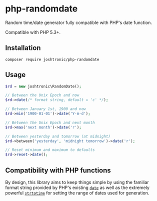 # php-randomdate

Random time/date generator fully compatible with PHP's date function.

Compatible with PHP 5.3+.

## Installation

```shell
composer require joshtronic/php-randomdate
```

## Usage

```php
$rd = new joshtronic\RandomDate();

// Between the Unix Epoch and now
$rd->date(/* format string, default = 'c' */);

// Between January 1st, 1900 and now
$rd->min('1900-01-01')->date('Y-m-d');

// Between the Unix Epoch and next month
$rd->max('next month')->date('r');

// Between yesterday and tomorrow (at midnight)
$rd->between('yesterday', 'midnight tomorrow')->date('r');

// Reset minimum and maximum to defaults
$rd->reset->date();
```

## Compatibility with PHP functions

By design, this library aims to keep things simple by using the familiar
format string provided by PHP's existing [`date`][php-date] as well as the
extremely powerful [`strtotime`][php-strtotime] for setting the range of dates
used for generation.

[php-date]: https://www.php.net/manual/en/function.date.php
[php-strtotime]: https://www.php.net/manual/en/function.strtotime.php
